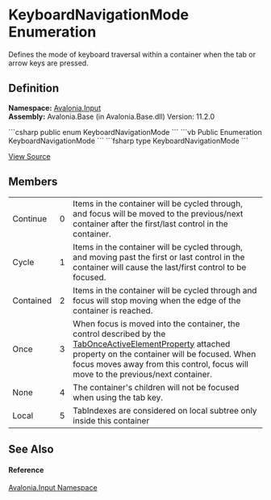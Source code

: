 # KeyboardNavigationMode Enumeration


Defines the mode of keyboard traversal within a container when the tab or arrow keys are pressed.



## Definition
**Namespace:** <a href="N_Avalonia_Input">Avalonia.Input</a>  
**Assembly:** Avalonia.Base (in Avalonia.Base.dll) Version: 11.2.0

<Tabs groupId="api-code-preview">
<TabItem value="csharp" label="C#">
```csharp
public enum KeyboardNavigationMode
```
</TabItem>
<TabItem value="vb" label="VB">
```vb
Public Enumeration KeyboardNavigationMode
```
</TabItem>
<TabItem value="fsharp" label="F#">
```fsharp
type KeyboardNavigationMode
```
</TabItem>
</Tabs>



<a href="https://github.com/AvaloniaUI/Avalonia/tree/master/src/Avalonia.Base/Input/KeyboardNavigationMode.cs" title="View the source code">View Source</a>



## Members
<table>
<tr>
<td>Continue</td>
<td>0</td>
<td>Items in the container will be cycled through, and focus will be moved to the previous/next container after the first/last control in the container.</td>
</tr>
<tr>
<td>Cycle</td>
<td>1</td>
<td>Items in the container will be cycled through, and moving past the first or last control in the container will cause the last/first control to be focused.</td>
</tr>
<tr>
<td>Contained</td>
<td>2</td>
<td>Items in the container will be cycled through and focus will stop moving when the edge of the container is reached.</td>
</tr>
<tr>
<td>Once</td>
<td>3</td>
<td>When focus is moved into the container, the control described by the <a href="F_Avalonia_Input_KeyboardNavigation_TabOnceActiveElementProperty">TabOnceActiveElementProperty</a> attached property on the container will be focused. When focus moves away from this control, focus will move to the previous/next container.</td>
</tr>
<tr>
<td>None</td>
<td>4</td>
<td>The container's children will not be focused when using the tab key.</td>
</tr>
<tr>
<td>Local</td>
<td>5</td>
<td>TabIndexes are considered on local subtree only inside this container</td>
</tr>
</table>

## See Also


#### Reference
<a href="N_Avalonia_Input">Avalonia.Input Namespace</a>  
